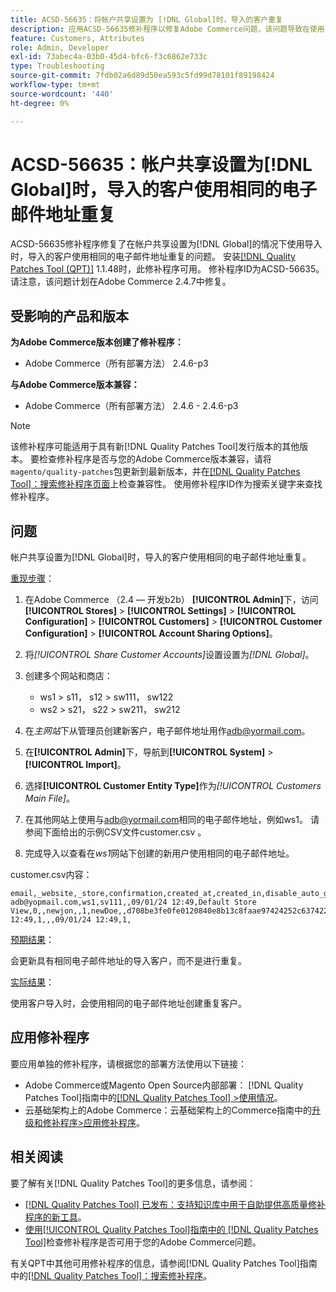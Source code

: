 ```yaml
---
title: ACSD-56635：将帐户共享设置为 [!DNL Global]时，导入的客户重复
description: 应用ACSD-56635修补程序以修复Adobe Commerce问题，该问题导致在使用导入且帐户共享设置为 [!DNL Global]时，导入的客户使用相同的电子邮件地址重复。
feature: Customers, Attributes
role: Admin, Developer
exl-id: 73abec4a-03b0-45d4-bfc6-f3c6862e733c
type: Troubleshooting
source-git-commit: 7fdb02a6d89d50ea593c5fd99d78101f89198424
workflow-type: tm+mt
source-wordcount: '440'
ht-degree: 0%

---
```


# ACSD-56635：帐户共享设置为[!DNL Global]时，导入的客户使用相同的电子邮件地址重复

ACSD-56635修补程序修复了在帐户共享设置为[!DNL Global]的情况下使用导入时，导入的客户使用相同的电子邮件地址重复的问题。 安装[[!DNL Quality Patches Tool (QPT)]](https://experienceleague.adobe.com/en/docs/commerce-operations/tools/quality-patches-tool/quality-patches-tool-to-self-serve-quality-patches) 1.1.48时，此修补程序可用。 修补程序ID为ACSD-56635。 请注意，该问题计划在Adobe Commerce 2.4.7中修复。

## 受影响的产品和版本

**为Adobe Commerce版本创建了修补程序：**

* Adobe Commerce（所有部署方法） 2.4.6-p3

**与Adobe Commerce版本兼容：**

* Adobe Commerce（所有部署方法） 2.4.6 - 2.4.6-p3

>[!NOTE]
>
>该修补程序可能适用于具有新[!DNL Quality Patches Tool]发行版本的其他版本。 要检查修补程序是否与您的Adobe Commerce版本兼容，请将`magento/quality-patches`包更新到最新版本，并在[[!DNL Quality Patches Tool]：搜索修补程序页面](https://experienceleague.adobe.com/tools/commerce-quality-patches/index.html)上检查兼容性。 使用修补程序ID作为搜索关键字来查找修补程序。

## 问题

帐户共享设置为[!DNL Global]时，导入的客户使用相同的电子邮件地址重复。

<u>重现步骤</u>：

1. 在Adobe Commerce （2.4 — 开发b2b） **[!UICONTROL Admin]**&#x200B;下，访问&#x200B;**[!UICONTROL Stores]** > **[!UICONTROL Settings]** > **[!UICONTROL Configuration]** > **[!UICONTROL Customers]** > **[!UICONTROL Customer Configuration]** > **[!UICONTROL Account Sharing Options]**。
1. 将&#x200B;*[!UICONTROL Share Customer Accounts]*&#x200B;设置设置为&#x200B;*[!DNL Global]*。
1. 创建多个网站和商店：

   * ws1 > s11， s12 > sw111， sw122
   * ws2 > s21， s22 > sw211， sw212

1. 在&#x200B;*主网站*&#x200B;下从管理员创建新客户，电子邮件地址用作<adb@yormail.com>。
1. 在&#x200B;**[!UICONTROL Admin]**&#x200B;下，导航到&#x200B;**[!UICONTROL System]** > **[!UICONTROL Import]**。
1. 选择&#x200B;**[!UICONTROL Customer Entity Type]**&#x200B;作为&#x200B;*[!UICONTROL Customers Main File]*。
1. 在其他网站上使用与<adb@yormail.com>相同的电子邮件地址，例如ws1。 请参阅下面给出的示例CSV文件customer.csv 。
1. 完成导入以查看在&#x200B;*ws1*&#x200B;网站下创建的新用户使用相同的电子邮件地址。

customer.csv内容：

```
email,_website,_store,confirmation,created_at,created_in,disable_auto_group_change,dob,firstname,gender,group_id,lastname,middlename,password_hash,prefix,rp_token,rp_token_created_at,store_id,suffix,taxvat,updated_at,website_id,password
adb@yopmail.com,ws1,sv111,,09/01/24 12:49,Default Store View,0,,newjon,,1,newDoe,,d708be3fe0fe0120840e8b13c8faae97424252c6374227ff59c05814f1aecd79:mgLqkqgTwLPLlCljzvF8hp67fNOOvOZb:1,,07e71459c137f4da15292134ff459cba,30/10/15 12:49,1,,,09/01/24 12:49,1,
```

<u>预期结果</u>：

会更新具有相同电子邮件地址的导入客户，而不是进行重复。

<u>实际结果</u>：

使用客户导入时，会使用相同的电子邮件地址创建重复客户。

## 应用修补程序

要应用单独的修补程序，请根据您的部署方法使用以下链接：

* Adobe Commerce或Magento Open Source内部部署： [!DNL Quality Patches Tool]指南中的[[!DNL Quality Patches Tool] >使用情况](/help/tools/quality-patches-tool/usage.md)。
* 云基础架构上的Adobe Commerce：云基础架构上的Commerce指南中的[升级和修补程序>应用修补程序](https://experienceleague.adobe.com/docs/commerce-cloud-service/user-guide/develop/upgrade/apply-patches.html)。

## 相关阅读

要了解有关[!DNL Quality Patches Tool]的更多信息，请参阅：

* [[!DNL Quality Patches Tool] 已发布：支持知识库中用于自助提供高质量修补程序的新工具](https://experienceleague.adobe.com/en/docs/commerce-operations/tools/quality-patches-tool/quality-patches-tool-to-self-serve-quality-patches)。
* [使用[!UICONTROL Quality Patches Tool]指南中的 [!DNL Quality Patches Tool]](/help/tools/quality-patches-tool/patches-available-in-qpt/check-patch-for-magento-issue-with-magento-quality-patches.md)检查修补程序是否可用于您的Adobe Commerce问题。


有关QPT中其他可用修补程序的信息，请参阅[!DNL Quality Patches Tool]指南中的[[!DNL Quality Patches Tool]：搜索修补程序](https://experienceleague.adobe.com/tools/commerce-quality-patches/index.html)。

